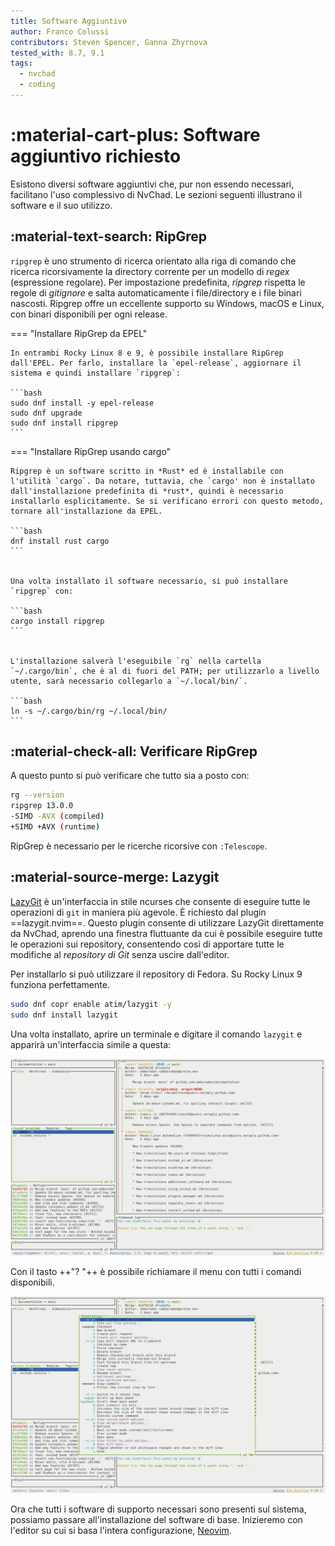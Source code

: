 ```yaml
---
title: Software Aggiuntivo
author: Franco Colussi
contributors: Steven Spencer, Ganna Zhyrnova
tested_with: 8.7, 9.1
tags:
  - nvchad
  - coding
---
```


# :material-cart-plus: Software aggiuntivo richiesto

Esistono diversi software aggiuntivi che, pur non essendo necessari, facilitano l'uso complessivo di NvChad. Le sezioni seguenti illustrano il software e il suo utilizzo.

## :material-text-search: RipGrep

`ripgrep` è uno strumento di ricerca orientato alla riga di comando che ricerca ricorsivamente la directory corrente per un modello di *regex* (espressione regolare). Per impostazione predefinita, *ripgrep* rispetta le regole di *gitignore* e salta automaticamente i file/directory e i file binari nascosti. Ripgrep offre un eccellente supporto su Windows, macOS e Linux, con binari disponibili per ogni release.

=== "Installare RipGrep da EPEL"

    In entrambi Rocky Linux 8 e 9, è possibile installare RipGrep dall'EPEL. Per farlo, installare la `epel-release`, aggiornare il sistema e quindi installare `ripgrep`:

    ```bash
    sudo dnf install -y epel-release
    sudo dnf upgrade
    sudo dnf install ripgrep
    ```

=== "Installare RipGrep usando cargo"

    Ripgrep è un software scritto in *Rust* ed è installabile con l'utilità `cargo`. Da notare, tuttavia, che `cargo' non è installato dall'installazione predefinita di *rust*, quindi è necessario installarlo esplicitamente. Se si verificano errori con questo metodo, tornare all'installazione da EPEL.

    ```bash
    dnf install rust cargo
    ```


    Una volta installato il software necessario, si può installare `ripgrep` con:

    ```bash
    cargo install ripgrep
    ```


    L'installazione salverà l'eseguibile `rg` nella cartella `~/.cargo/bin`, che è al di fuori del PATH; per utilizzarlo a livello utente, sarà necessario collegarlo a `~/.local/bin/`.

    ```bash
    ln -s ~/.cargo/bin/rg ~/.local/bin/
    ```

## :material-check-all: Verificare RipGrep

A questo punto si può verificare che tutto sia a posto con:

```bash
rg --version
ripgrep 13.0.0
-SIMD -AVX (compiled)
+SIMD +AVX (runtime)
```

RipGrep è necessario per le ricerche ricorsive con `:Telescope`.

## :material-source-merge: Lazygit

[LazyGit](https://github.com/jesseduffield/lazygit) è un'interfaccia in stile ncurses che consente di eseguire tutte le operazioni di `git` in maniera più agevole. È richiesto dal plugin ==lazygit.nvim==. Questo plugin consente di utilizzare LazyGit direttamente da NvChad, aprendo una finestra fluttuante da cui è possibile eseguire tutte le operazioni sui repository, consentendo così di apportare tutte le modifiche al *repository di Git* senza uscire dall'editor.

Per installarlo si può utilizzare il repository di Fedora. Su Rocky Linux 9 funziona perfettamente.

```bash
sudo dnf copr enable atim/lazygit -y
sudo dnf install lazygit
```

Una volta installato, aprire un terminale e digitare il comando `lazygit` e apparirà un'interfaccia simile a questa:

![LazyGit UI](./images/lazygit_ui.png)

Con il tasto ++"? "++ è possibile richiamare il menu con tutti i comandi disponibili.

![LazyGit UI](images/lazygit_menu.png)

Ora che tutti i software di supporto necessari sono presenti sul sistema, possiamo passare all'installazione del software di base. Inizieremo con l'editor su cui si basa l'intera configurazione, [Neovim](install_nvim.md).
